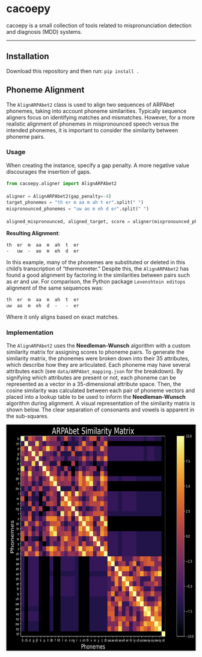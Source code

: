 # cacoepy
cacoepy is a small collection of tools related to mispronunciation detection and diagnosis (MDD) systems.

___

## Installation
Download this repository and then run:
`pip install .`


## Phoneme Alignment
The `AlignARPAbet2` class is used to align two sequences of ARPAbet phonemes, taking into account phoneme similarities. Typically sequence aligners focus on identifying matches and mismatches. However, for a more realistic alignment of phonemes in mispronounced speech versus the intended phonemes, it is important to consider the similarity between phoneme pairs.

### Usage
When creating the instance, specify a gap penalty. A more negative value discourages the insertion of gaps.
```python
from cacoepy.aligner import AlignARPAbet2

aligner = AlignARPAbet2(gap_penalty=-4)
target_phonemes = "th er m aa m ah t er".split(" ")
mispronounced_phonemes = "uw ao m eh d er".split(" ")

aligned_mispronounced, aligned_target, score = aligner(mispronounced_phonemes, target_phonemes)

```

**Resulting Alignment**:
```
th  er  m  aa  m  ah  t  er
-   uw  -  ao  m  eh  d  er
```
In this example, many of the phonemes are substituted or deleted in this child’s transcription of “thermometer.” Despite this, the `AlignARPAbet2` has found a good alignment by factoring in the similarities between pairs such as *er* and *uw*. For comparison, the Python package `Levenshtein editops` alignment of the same sequences was:

```
th  er  m  aa  m  ah  t  er
uw  ao  m  eh  d  -   -  er
```
Where it only aligns based on exact matches.


### Implementation
The `AlignARPAbet2` uses the **Needleman-Wunsch** algorithm with a custom similarity matrix for assigning scores to phoneme pairs. To generate the similarity matrix, the phonemes were broken down into their 35 attributes, which describe how they are articulated. Each phoneme may have several attributes each (see `data/ARPAbet_mapping.json` for the breakdown). By signifying which attributes are present or not, each phoneme can be represented as a vector in a 35-dimensional attribute space. Then, the cosine similarity was calculated between each pair of phoneme vectors and placed into a lookup table to be used to inform the **Needleman-Wunsch** algorithm during alignment.
A visual representation of the similarity matrix is shown below. The clear separation of consonants and vowels is apparent in the sub-squares.

<div align="center">
    <img src="assets/ARPAbet_similarity_matrix_darkmode.png" alt="SimilarityMatrix" width="700" height="600">
</div>

